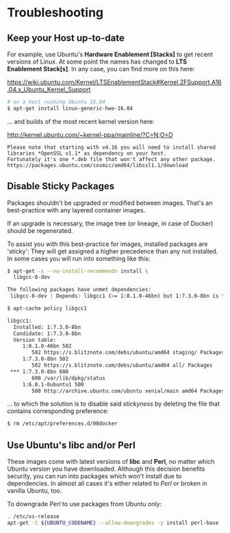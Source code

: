 Troubleshooting
================

## Keep your Host up-to-date

For example, use Ubuntu's **Hardware Enablement [Stacks]** to get recent versions of Linux.
At some point the names has changed to **LTS Enablement Stack[s]**.
In any case, you can find more on this here:

https://wiki.ubuntu.com/Kernel/LTSEnablementStack#Kernel.2FSupport.A16.04.x_Ubuntu_Kernel_Support

```bash
# on a host running Ubuntu 16.04
$ apt-get install linux-generic-hwe-16.04
```

… and builds of the most recent kernel version here:

http://kernel.ubuntu.com/~kernel-ppa/mainline/?C=N;O=D

    Please note that starting with v4.16 you will need to install shared libraries *OpenSSL v1.1* as dependency on your host.
    Fortunately it's one *.deb file that won't affect any other package.  
    https://packages.ubuntu.com/cosmic/amd64/libssl1.1/download

## Disable Sticky Packages

Packages shouldn't be upgraded or modified between images.
That's an best-practice with any layered container images.

If an upgrade is necessary, the image tree (or lineage, in case of Docker) should be regenerated.

To assist you with this best-practice for images, installed packages are 'sticky':
They will get assigned a higher precedence than any not installed.
In some cases you will run into something like this:

```bash
$ apt-get -s --no-install-recommends install \
  libgcc-8-dev

The following packages have unmet dependencies:
 libgcc-8-dev : Depends: libgcc1 (>= 1:8.1.0-46bn) but 1:7.3.0-8bn is to be installed

$ apt-cache policy libgcc1

libgcc1:
  Installed: 1:7.3.0-8bn
  Candidate: 1:7.3.0-8bn
  Version table:
     1:8.1.0-46bn 502
        502 https://s.blitznote.com/debs/ubuntu/amd64 staging/ Packages
     1:7.3.0-8bn 502
        502 https://s.blitznote.com/debs/ubuntu/amd64 all/ Packages
 *** 1:7.3.0-8bn 600
        600 /var/lib/dpkg/status
     1:6.0.1-0ubuntu1 500
        500 http://archive.ubuntu.com/ubuntu xenial/main amd64 Packages
```

… to which the solution is to disable said *stickyness* by deleting the file that contains corresponding preference:

```bash
$ rm /etc/apt/preferences.d/00docker
```

## Use Ubuntu's libc and/or Perl

These images come with latest versions of **libc** and **Perl**, no matter which
Ubuntu version you have downloaded.
Although this decision benefits security, you can run into packages which won't install due to dependencies.
In almost all cases it's either related to *Perl* or broken in vanilla Ubuntu, too.

To downgrade *Perl* to use packages from Ubuntu only:

```bash
. /etc/os-release
apt-get -t ${UBUNTU_CODENAME} --allow-downgrades -y install perl-base
```
